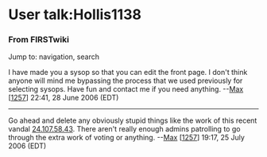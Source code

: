 # User talk:Hollis1138

### From FIRSTwiki

Jump to: navigation, search

I have made you a sysop so that you can edit the front page. I don't think
anyone will mind me bypassing the process that we used previously for
selecting sysops. Have fun and contact me if you need anything.
--[Max](/index.php/User:Max "User:Max" ) [[1257](/index.php/1257 "1257" )]
22:41, 28 June 2006 (EDT)

* * *

Go ahead and delete any obviously stupid things like the work of this recent
vandal [24.107.58.43](/index.php?title=24.107.58.43&action=edit "24.107.58.43"
). There aren't really enough admins patrolling to go through the extra work
of voting or anything. --[Max](/index.php/User:Max "User:Max" )
[[1257](/index.php/1257 "1257" )] 19:17, 25 July 2006 (EDT)

